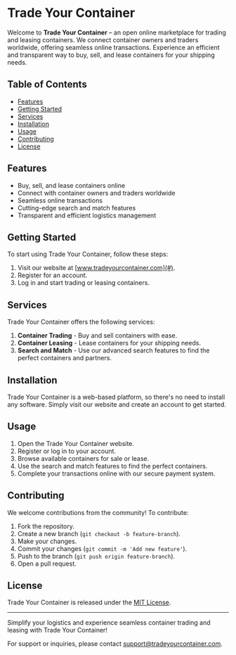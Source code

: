 # Trade Your Container

Welcome to **Trade Your Container** – an open online marketplace for trading and leasing containers. We connect container owners and traders worldwide, offering seamless online transactions. Experience an efficient and transparent way to buy, sell, and lease containers for your shipping needs.

## Table of Contents

- [Features](#features)
- [Getting Started](#getting-started)
- [Services](#services)
- [Installation](#installation)
- [Usage](#usage)
- [Contributing](#contributing)
- [License](#license)

## Features

- Buy, sell, and lease containers online
- Connect with container owners and traders worldwide
- Seamless online transactions
- Cutting-edge search and match features
- Transparent and efficient logistics management

## Getting Started

To start using Trade Your Container, follow these steps:

1. Visit our website at [www.tradeyourcontainer.com](#).
2. Register for an account.
3. Log in and start trading or leasing containers.

## Services

Trade Your Container offers the following services:

1. **Container Trading** - Buy and sell containers with ease.
2. **Container Leasing** - Lease containers for your shipping needs.
3. **Search and Match** - Use our advanced search features to find the perfect containers and partners.

## Installation

Trade Your Container is a web-based platform, so there's no need to install any software. Simply visit our website and create an account to get started.

## Usage

1. Open the Trade Your Container website.
2. Register or log in to your account.
3. Browse available containers for sale or lease.
4. Use the search and match features to find the perfect containers.
5. Complete your transactions online with our secure payment system.

## Contributing

We welcome contributions from the community! To contribute:

1. Fork the repository.
2. Create a new branch (`git checkout -b feature-branch`).
3. Make your changes.
4. Commit your changes (`git commit -m 'Add new feature'`).
5. Push to the branch (`git push origin feature-branch`).
6. Open a pull request.

## License

Trade Your Container is released under the [MIT License](LICENSE).

---

Simplify your logistics and experience seamless container trading and leasing with Trade Your Container!

For support or inquiries, please contact [support@tradeyourcontainer.com](mailto:support@tradeyourcontainer.com).
